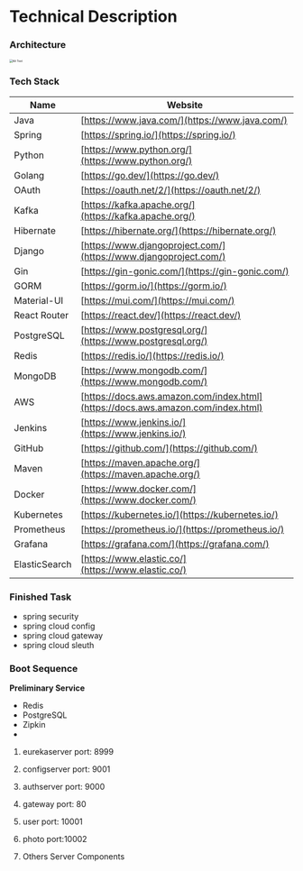 # Technical Description

### Architecture

<img src="E:/personal_project/final_project/docs/architecture.jpg" alt="Alt Text" style="zoom:35%;" />

### Tech Stack

| Name          | Website                                                      |
| ------------- | ------------------------------------------------------------ |
| Java          | [https://www.java.com/](https://www.java.com/)               |
| Spring        | [https://spring.io/](https://spring.io/)                     |
| Python        | [https://www.python.org/](https://www.python.org/)           |
| Golang        | [https://go.dev/](https://go.dev/)                           |
| OAuth         | [https://oauth.net/2/](https://oauth.net/2/)                 |
| Kafka         | [https://kafka.apache.org/](https://kafka.apache.org/)       |
| Hibernate     | [https://hibernate.org/](https://hibernate.org/)             |
| Django        | [https://www.djangoproject.com/](https://www.djangoproject.com/) |
| Gin           | [https://gin-gonic.com/](https://gin-gonic.com/)             |
| GORM          | [https://gorm.io/](https://gorm.io/)                         |
| Material-UI   | [https://mui.com/](https://mui.com/)                         |
| React Router  | [https://react.dev/](https://react.dev/)                     |
| PostgreSQL    | [https://www.postgresql.org/](https://www.postgresql.org/)   |
| Redis         | [https://redis.io/](https://redis.io/)                       |
| MongoDB       | [https://www.mongodb.com/](https://www.mongodb.com/)         |
| AWS           | [https://docs.aws.amazon.com/index.html](https://docs.aws.amazon.com/index.html) |
| Jenkins       | [https://www.jenkins.io/](https://www.jenkins.io/)           |
| GitHub        | [https://github.com/](https://github.com/)                   |
| Maven         | [https://maven.apache.org/](https://maven.apache.org/)       |
| Docker        | [https://www.docker.com/](https://www.docker.com/)           |
| Kubernetes    | [https://kubernetes.io/](https://kubernetes.io/)             |
| Prometheus    | [https://prometheus.io/](https://prometheus.io/)             |
| Grafana       | [https://grafana.com/](https://grafana.com/)                 |
| ElasticSearch | [https://www.elastic.co/](https://www.elastic.co/)           |

### Finished Task

- spring security
- spring cloud config
- spring cloud gateway
- spring cloud sleuth

### Boot Sequence

**Preliminary Service**

- Redis
- PostgreSQL
- Zipkin
- 

1. eurekaserver port: 8999

2. configserver port: 9001

3. authserver port: 9000

4. gateway port: 80

5. user port: 10001

6. photo port:10002

7. Others Server Components
